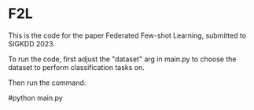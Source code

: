 # F2L

This is the code for the paper Federated Few-shot Learning, submitted to SIGKDD 2023. 

To run the code, first adjust the "dataset" arg in main.py to choose the dataset to perform classification tasks on.

Then run the command:

#python main.py

